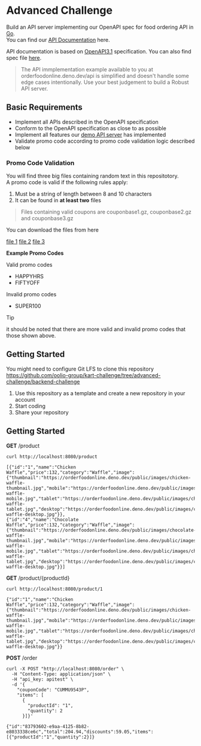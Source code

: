 # Advanced Challenge

Build an API server implementing our OpenAPI spec for food ordering API in [Go](https://go.dev).\
You can find our [API Documentation](https://orderfoodonline.deno.dev/public/openapi.html) here.

API documentation is based on [OpenAPI3.1](https://swagger.io/specification/v3/) specification.
You can also find spec file [here](https://orderfoodonline.deno.dev/public/openapi.yaml).

> The API immplementation example available to you at orderfoodonline.deno.dev/api is simplified and doesn't handle some edge cases intentionally.
> Use your best judgement to build a Robust API server.

## Basic Requirements

- Implement all APIs described in the OpenAPI specification
- Conform to the OpenAPI specification as close to as possible
- Implement all features our [demo API server](https://orderfoodonline.deno.dev) has implemented
- Validate promo code according to promo code validation logic described below

### Promo Code Validation

You will find three big files containing random text in this repositotory.\
A promo code is valid if the following rules apply:

1. Must be a string of length between 8 and 10 characters
2. It can be found in **at least two** files

> Files containing valid coupons are couponbase1.gz, couponbase2.gz and couponbase3.gz

You can download the files from here

[file 1](https://orderfoodonline-files.s3.ap-southeast-2.amazonaws.com/couponbase1.gz)
[file 2](https://orderfoodonline-files.s3.ap-southeast-2.amazonaws.com/couponbase2.gz)
[file 3](https://orderfoodonline-files.s3.ap-southeast-2.amazonaws.com/couponbase3.gz)

**Example Promo Codes**

Valid promo codes

- HAPPYHRS
- FIFTYOFF

Invalid promo codes

- SUPER100

> [!TIP]
> it should be noted that there are more valid and invalid promo codes that those shown above.

## Getting Started

You might need to configure Git LFS to clone this repository\
https://github.com/oolio-group/kart-challenge/tree/advanced-challenge/backend-challenge

1. Use this repository as a template and create a new repository in your account
2. Start coding
3. Share your repository

## Getting Started
**GET** /product
```
curl http://localhost:8080/product

[{"id":"1","name":"Chicken Waffle","price":132,"category":"Waffle","image":{"thumbnail":"https://orderfoodonline.deno.dev/public/images/chicken-waffle-thumbnail.jpg","mobile":"https://orderfoodonline.deno.dev/public/images/chicken-waffle-mobile.jpg","tablet":"https://orderfoodonline.deno.dev/public/images/chicken-waffle-tablet.jpg","desktop":"https://orderfoodonline.deno.dev/public/images/chicken-waffle-desktop.jpg"}},
{"id":"4","name":"Chocolate Waffle","price":132,"category":"Waffle","image":{"thumbnail":"https://orderfoodonline.deno.dev/public/images/chocolate-waffle-thumbnail.jpg","mobile":"https://orderfoodonline.deno.dev/public/images/chocolate-waffle-mobile.jpg","tablet":"https://orderfoodonline.deno.dev/public/images/chocolate-waffle-tablet.jpg","desktop":"https://orderfoodonline.deno.dev/public/images/chocolate-waffle-desktop.jpg"}}]
```

**GET** /product/{productId}
```
curl http://localhost:8080/product/1

{"id":"1","name":"Chicken Waffle","price":132,"category":"Waffle","image":{"thumbnail":"https://orderfoodonline.deno.dev/public/images/chicken-waffle-thumbnail.jpg","mobile":"https://orderfoodonline.deno.dev/public/images/chicken-waffle-mobile.jpg","tablet":"https://orderfoodonline.deno.dev/public/images/chicken-waffle-tablet.jpg","desktop":"https://orderfoodonline.deno.dev/public/images/chicken-waffle-desktop.jpg"}}
```

**POST** /order
```
curl -X POST "http://localhost:8080/order" \
  -H "Content-Type: application/json" \
  -H "api_key: apitest" \
  -d '{
    "couponCode": "CUMMU9543P",
    "items": [
      {
        "productId": "1",
        "quantity": 2
      }]}'

{"id":"83793602-e9aa-4125-8b82-e8033338ce6c","total":204.94,"discounts":59.05,"items":[{"productId":"1","quantity":2}]}
```
